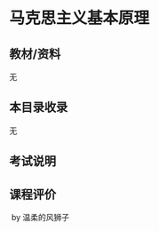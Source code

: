 # 马克思主义基本原理

## 教材/资料

无



## 本目录收录

无



## 考试说明





## 课程评价





​																																													by 温柔的风狮子

